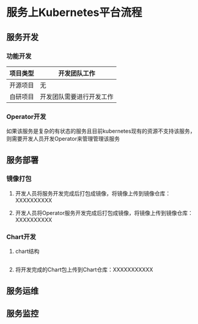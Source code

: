 # 服务上Kubernetes平台流程

## 服务开发

### 功能开发

|	项目类型   |	开发团队工作			|
|--------------|----------------------------|
|开源项目	   |		无					|
|自研项目	   |开发团队需要进行开发工作	|

### Operator开发

如果该服务是复杂的有状态的服务且目前kubernetes现有的资源不支持该服务，则需要开发人员开发Operator来管理管理该服务


## 服务部署

### 镜像打包

1. 开发人员将服务开发完成后打包成镜像，将镜像上传到镜像仓库：XXXXXXXXXX

2. 开发人员将Operator服务开发完成后打包成镜像，将镜像上传到镜像仓库：XXXXXXXXXX

### Chart开发

1. chart结构

```
```

2. 将开发完成的Chart包上传到Chart仓库：XXXXXXXXXXX


## 服务运维

## 服务监控
